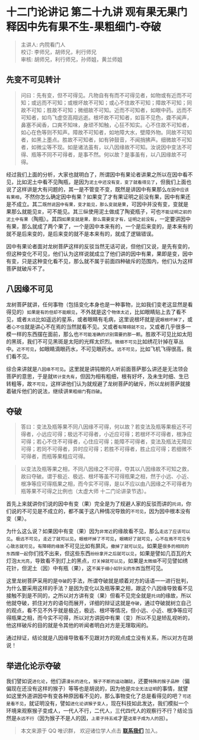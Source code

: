 # 十二门论讲记 第二十九讲 观有果无果门 释因中先有果不生-果粗细门-夺破

> 主讲人: 内院看门人 <br />
> 校订: 李师兄，胡师兄，利行师兄 <br />
> 审核: 胡师兄，利行师兄，孙师姐，黄兰师姐 <br />

## 先变不可见转计

> 问曰：先有变，但不可得见。凡物自有有而不可得见者，如物或有近而不可知；或远而不可知；或根坏故不可知；或心不住故不可知；障故不可知；同故不可知；胜故不可知；微细故不可知。近而不可知者，如眼中药。远而不可知者，如鸟飞虚空高翔远逝。根坏故不可知者，如盲不见色，聋不闻声，鼻塞不闻香，口爽不知味，身顽不知触，心狂不知实。心不住故不可知者，如心在色等则不知声。障故不可知者，如地障大水，壁障外物。同故不可知者，如黑上墨点。胜故不可知者，如有钟鼓音，不闻捎拂声。细微故不可知者，如微尘等不现。如是诸法虽有，以八因缘故不可知。汝说因中变法不可得、瓶等不同不可得者，是事不然。何以故？是事虽有，以八因缘故不可得。

经过我们上面的分析，大家也就明白了，所谓因中有果论者讲果之所以在因中看不见，比如泥土中看不见陶瓶，是因为`泥土中还没有变，变了就看得见了`，但我们上面也说了这样讲是大有问题的，其一是不管变不变，既然是讲因中有果那么`在因中应该有果相`，不然你怎么确定因中有果？如果变了才有果证明之前没有果，因中有果还是不成立。其二`既然说因中有果，变才能见，那么变就是果`，可因中并没有变，变就是果那么就能见`变`，可不能见。其三纵使用泥土做成了陶瓷瓶子，可也`不能证明之前的泥土中有果`（陶瓶）。其四`如果变就是果，那么需要变才有，证明之前没有`，一定要讲因中有果，那么就成了两个果了，一个是因中本来有的，一个是后来变的，是本来有的就不是后来变的，是后来变的就不是本来有的，就成了逻辑错误。

因中有果论者面对龙树菩萨这样的反驳当然无话可说，但他们又说，是先有变的，但这种变化不可见，他们认为这样说就成立了他们讲的因中有果，果即是变，因中有变，只是这种变化看不见，那么就不属于前面四种破斥的范围内，他们认为这样菩萨就破斥不了。

## 八因缘不可见

龙树菩萨就讲，任何事物（包括变化本身也是一种事物，比如我们变老这显然是看得见的）`如果是有的但却不能眼见`，不外就是这个`物体太近`，比如眼睛贴上去了看不见，或者`太远`比如遥远的星系，或者眼睛有毛病，这里说根坏就是说`眼根坏掉了`，或者`心不住`就是讲心不在焉的当然就看不见。又或者`有障碍就不见`，又或者几乎很多一模一样的东西摆在面前，那么也`不可能准确的识别需要的那一颗`。胜故不可见比如太阳的黑斑，我们不可见黑斑是太阳的光辉太炽烈。`微细不可见`比如绣花针掉在草丛中。`近不可见`，如眼睛滴眼药水，不可见眼药水。`远不可见`，比如飞机飞得很高，我们看不见。

综合来讲就是`八因缘不可见`。这里就是讲钝根的人听前面菩萨那么讲还是无法领会菩萨的意思，于是就`转计变先有`，但因为相有粗细，根有好坏，及未生时细、生已转粗等，故`不可见`，这样讲他们认为就规避了龙树菩萨的破斥，所以龙树菩萨就接着破斥他们的说法，继续讲`果粗细门`有`四破`。

## 夺破

> 答曰：变法及瓶等果不同八因缘不可得，何以故？若变法及瓶等果极近不可得者，小远应可得；极远不可得者，小近应可得；若根坏不可得者，根净应可得；若心不住不可得者，心住应可得；能障不可得者，变法及瓶法无障应可得；若同不可得者，异时应可得；若胜不可得者，胜止应可得；若细微不可得者，而瓶等果粗应可得。

> 以变法及瓶等果之相，不同八因缘之不可得，夺其以八因缘故不可知之救，故曰夺破。谓于极近、极远、根坏等虽不可得瓶果之相，然于小远、小近、根净等应可得瓶果之相，而今实不可得，是以不应以由八因缘之不可得者为瓶等果不可得之比例也（太虚大师 十二门论讲录节选）。

首先上来就讲你们说的因中有变（果）完全是为了规避人家的反驳而讲的`托词`，你们说的不可见是不成立的，都不属于这八种情况导致的`不可见`，因为因中根本没有变（果）。

为什么这么说？如果因中有变（果）因为`非常近`的缘故看不见，那么`走远了应该可以见`。`极远不可见`，`走近了就可以见`，`眼根坏掉了不可见`，`眼睛好了就可见`，`心不在焉不可见专心致志就可见`，`有障碍的缘故`不可见比如有屏风，`撤掉了就可以见`。如果是`很多的相同的东西摆一起`你们找不出来，但这些东西`纷纷拿开之后就可以见`，如果是譬如几百瓦的大灯泡`太光亮`，导致看不到灯上的黑点，`灯关掉就可以见`，如果是`太微细`不可见譬如绣花针，但泥土（因）中有瓶（果），这`不属于细小如针尖的东西`当然可见。

这里龙树菩萨采用的是`夺破`的手法，所谓夺破就是顺着对方的话语一一进行批判，为什么要采用这样的手法？是因为变化以及瓶等果之相，跟这个八因缘导致看不见接触不到是不同的，之所以对方讲有变（果）但看不见完全就是`托词`的缘故，所以他就夺破，抓住对方的语句而展开，详细的辩证这就是`夺破`，通过夺破就树立自己的观点，看不见不外乎就是极近，极远、根坏等情况，但小远、小近、根净等应可得瓶果之相，而今实不可得，所以对方讲因中有果（变）所以不见是矫乱视听的，他这样破斥的目的就是令其他的听闻者明白对方是无理取闹的。

通过辩证，结论就是八因缘导致看不见跟对方的观点成立没有关系，所以对方在胡说！

## 举进化论示夺破

我们譬如说`进化论`，他们讲`漫长的进化`，`猴子不断的运动蹦跶`，还要`特殊的猴子品种`（偏偏现在还没有这样的猴子）等等也是胡说的，因为他是`完全无法证明`的事情，就譬如这里外道讲因中有变各种原因看不见的，那么事物变化了总是看得见的吧？`可还是看不见`，就证明没有，譬如`进化论讲猴子变人`，现在科技如此发达，我们模拟一个环境来观察猴子变成人，一代人不行，二代人，三代四代人的观察行不行？结论当然是`永远不行`（因为猴子不是人的因，`上辈子持五戒`才是`这辈子成为人的因`）。

> 本文来源于 QQ 唯识群， 欢迎诸位学人点击 **[联系我们](https://mp.weixin.qq.com/s/lZCfWjmLjgNR165Tx4_bCQ)** 加入。
